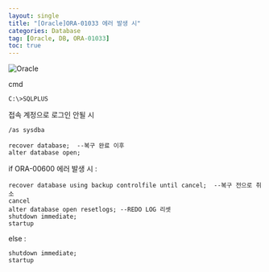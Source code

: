```yaml
---
layout: single
title: "[Oracle]ORA-01033 에러 발생 시"
categories: Database
tag: [Oracle, DB, ORA-01033]
toc: true
---
```


![Oracle](https://media.vlpt.us/images/dainni/post/2214cf8b-57b6-42dd-8aa3-26f4ee4fd54f/Oracle-Logo.png)

cmd
```terminal
C:\>SQLPLUS
```

접속 계정으로 로그인 안될 시
```terminal
/as sysdba

recover database;  --복구 완료 이후
alter database open;
```

if ORA-00600 에러 발생 시 :
  ```terminal
  recover database using backup controlfile until cancel;  --복구 전으로 취소
  cancel
  alter database open resetlogs; --REDO LOG 리셋
  shutdown immediate;
  startup
  ```
else :
  ```terminal
  shutdown immediate;
  startup
  ```